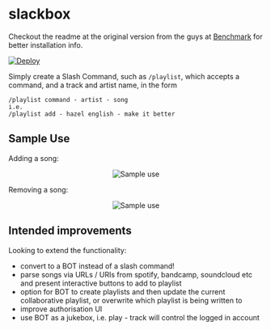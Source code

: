 # slackbox
Checkout the readme at the original version from the guys at [Benchmark](https://github.com/benchmarkstudios/slackbox) for better installation info.

[![Deploy](https://www.herokucdn.com/deploy/button.png)](https://heroku.com/deploy)

Simply create a Slash Command, such as `/playlist`, which accepts a command, and a track and artist name, in the form
    
    /playlist command - artist - song
    i.e.
    /playlist add - hazel english - make it better

## Sample Use

Adding a song:

 <p align="center">
  <img src="https://puu.sh/vRwG3/8a90c476c6.png" alt="Sample use"/>
</p>

Removing a song:

<p align="center">
  <img src="https://puu.sh/vRwHp/fb5d7ec957.png" alt="Sample use"/>
</p>


## Intended improvements
Looking to extend the functionality:
 - convert to a BOT instead of a slash command!
 - parse songs via URLs / URIs from spotify, bandcamp, soundcloud etc and present interactive buttons to add to playlist
 - option for BOT to create playlists and then update the current collaborative playlist, or overwrite which playlist is being written to
 - improve authorisation UI
 - use BOT as a jukebox, i.e. play - track will control the logged in account
 
